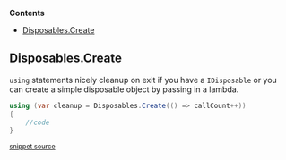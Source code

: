 <!-- START doctoc generated TOC please keep comment here to allow auto update -->
<!-- DON'T EDIT THIS SECTION, INSTEAD RE-RUN doctoc TO UPDATE -->
**Contents**

- [Disposables.Create](#disposablescreate)

<!-- END doctoc generated TOC please keep comment here to allow auto update -->

<!--
GENERATED FILE - DO NOT EDIT
This file was generated by [MarkdownSnippets](https://github.com/SimonCropp/MarkdownSnippets).
Source File: /ApprovalUtilities/docs/mdsource/Features.source.md
To change this file edit the source file and then run MarkdownSnippets.
-->
## Disposables.Create

`using` statements nicely cleanup on exit if you have a `IDisposable` or you can create a simple disposable object by passing in a lambda.  

<!-- snippet: disposables -->
```cs
using (var cleanup = Disposables.Create(() => callCount++))
{
    //code
}
```
<sup>[snippet source](/ApprovalUtilities.Tests/Utilities/DisposablesTest.cs#L12-L17)</sup>
<!-- endsnippet -->
